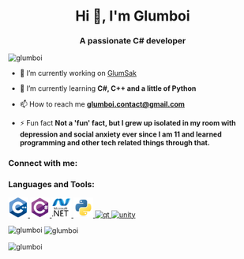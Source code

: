 <h1 align="center">Hi 👋, I'm Glumboi</h1>
<h3 align="center">A passionate C# developer</h3>

<p align="left"> <img src="https://komarev.com/ghpvc/?username=glumboi&label=Profile%20views&color=0e75b6&style=flat" alt="glumboi" /> </p>

- 🔭 I’m currently working on [GlumSak](https://github.com/Glumboi/GlumSak)

- 🌱 I’m currently learning **C#, C++ and a little of Python**

- 📫 How to reach me **glumboi.contact@gmail.com**

- ⚡ Fun fact **Not a 'fun' fact, but I grew up isolated in my room with depression and social anxiety ever since I am 11 and learned programming and other tech related things through that.**

<h3 align="left">Connect with me:</h3>
<p align="left">
</p>

<h3 align="left">Languages and Tools:</h3>
<p align="left"> <a href="https://www.w3schools.com/cpp/" target="_blank" rel="noreferrer"> <img src="https://raw.githubusercontent.com/devicons/devicon/master/icons/cplusplus/cplusplus-original.svg" alt="cplusplus" width="40" height="40"/> </a> <a href="https://www.w3schools.com/cs/" target="_blank" rel="noreferrer"> <img src="https://raw.githubusercontent.com/devicons/devicon/master/icons/csharp/csharp-original.svg" alt="csharp" width="40" height="40"/> </a> <a href="https://dotnet.microsoft.com/" target="_blank" rel="noreferrer"> <img src="https://raw.githubusercontent.com/devicons/devicon/master/icons/dot-net/dot-net-original-wordmark.svg" alt="dotnet" width="40" height="40"/> </a> <a href="https://www.python.org" target="_blank" rel="noreferrer"> <img src="https://raw.githubusercontent.com/devicons/devicon/master/icons/python/python-original.svg" alt="python" width="40" height="40"/> </a> <a href="https://www.qt.io/" target="_blank" rel="noreferrer"> <img src="https://upload.wikimedia.org/wikipedia/commons/0/0b/Qt_logo_2016.svg" alt="qt" width="40" height="40"/> </a> <a href="https://unity.com/" target="_blank" rel="noreferrer"> <img src="https://www.vectorlogo.zone/logos/unity3d/unity3d-icon.svg" alt="unity" width="40" height="40"/> </a> </p>

<p><img align="left" src="https://github-readme-stats.vercel.app/api/top-langs?username=glumboi&show_icons=true&theme=dark&locale=en&layout=compact" alt="glumboi" /></p>

<p>&nbsp;<img align="center" src="https://github-readme-stats.vercel.app/api?username=glumboi&show_icons=true&theme=dark&locale=en" alt="glumboi" /></p>

<p><img align="center" src="https://github-readme-streak-stats.herokuapp.com/?user=glumboi&theme=dark" alt="glumboi" /></p>

